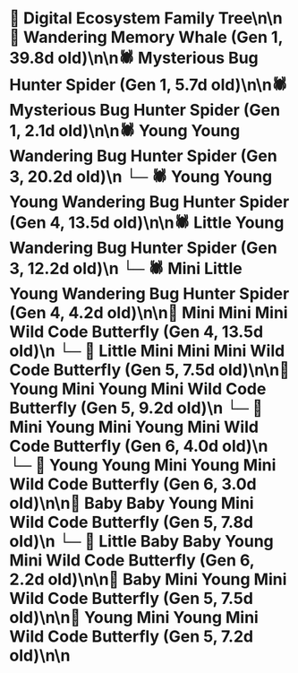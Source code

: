 # 🌳 Digital Ecosystem Family Tree\n\n🐋 Wandering Memory Whale (Gen 1, 39.8d old)\n\n🕷️ Mysterious Bug Hunter Spider (Gen 1, 5.7d old)\n\n🕷️ Mysterious Bug Hunter Spider (Gen 1, 2.1d old)\n\n🕷️ Young Young Wandering Bug Hunter Spider (Gen 3, 20.2d old)\n  └─ 🕷️ Young Young Young Wandering Bug Hunter Spider (Gen 4, 13.5d old)\n\n🕷️ Little Young Wandering Bug Hunter Spider (Gen 3, 12.2d old)\n  └─ 🕷️ Mini Little Young Wandering Bug Hunter Spider (Gen 4, 4.2d old)\n\n🦋 Mini Mini Mini Wild Code Butterfly (Gen 4, 13.5d old)\n  └─ 🦋 Little Mini Mini Mini Wild Code Butterfly (Gen 5, 7.5d old)\n\n🦋 Young Mini Young Mini Wild Code Butterfly (Gen 5, 9.2d old)\n  └─ 🦋 Mini Young Mini Young Mini Wild Code Butterfly (Gen 6, 4.0d old)\n  └─ 🦋 Young Young Mini Young Mini Wild Code Butterfly (Gen 6, 3.0d old)\n\n🦋 Baby Baby Young Mini Wild Code Butterfly (Gen 5, 7.8d old)\n  └─ 🦋 Little Baby Baby Young Mini Wild Code Butterfly (Gen 6, 2.2d old)\n\n🦋 Baby Mini Young Mini Wild Code Butterfly (Gen 5, 7.5d old)\n\n🦋 Young Mini Young Mini Wild Code Butterfly (Gen 5, 7.2d old)\n\n